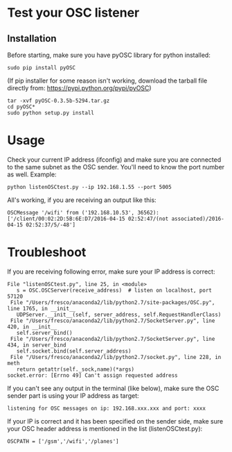 # Test your OSC listener

## Installation

Before starting, make sure you have pyOSC library for python installed:
~~~~
sudo pip install pyOSC
~~~~

(If pip installer for some reason isn't working, download the tarball file directly from: https://pypi.python.org/pypi/pyOSC)
~~~~
tar -xvf pyOSC-0.3.5b-5294.tar.gz
cd pyOSC*
sudo python setup.py install
~~~~

# Usage

Check your current IP address (ifconfig) and make sure you are connected to the same subnet as the OSC sender. You'll need to know the port number as well.
Example:

~~~~
python listenOSCtest.py --ip 192.168.1.55 --port 5005
~~~~

All's working, if you are receiving an output like this:
~~~~
OSCMessage '/wifi' from ('192.168.10.53', 36562): ['/client/00:02:2D:5B:6E:D7/2016-04-15 02:52:47/(not associated)/2016-04-15 02:52:37/5/-48']
~~~~

# Troubleshoot

If you are receiving following error, make sure your IP address is correct:
~~~~
File "listenOSCtest.py", line 25, in <module>
   s = OSC.OSCServer(receive_address)  # listen on localhost, port 57120
 File "/Users/fresco/anaconda2/lib/python2.7/site-packages/OSC.py", line 1765, in __init__
   UDPServer.__init__(self, server_address, self.RequestHandlerClass)
 File "/Users/fresco/anaconda2/lib/python2.7/SocketServer.py", line 420, in __init__
   self.server_bind()
 File "/Users/fresco/anaconda2/lib/python2.7/SocketServer.py", line 434, in server_bind
   self.socket.bind(self.server_address)
 File "/Users/fresco/anaconda2/lib/python2.7/socket.py", line 228, in meth
   return getattr(self._sock,name)(*args)
socket.error: [Errno 49] Can't assign requested address
~~~~

If you can't see any output in the terminal (like below), make sure the OSC sender part is using your IP address as target:
~~~~
listening for OSC messages on ip: 192.168.xxx.xxx and port: xxxx
~~~~

If your IP is correct and it has been specified on the sender side, make sure your OSC header address is mentioned in the list (listenOSCtest.py):
~~~~
OSCPATH = ['/gsm','/wifi','/planes']
~~~~
